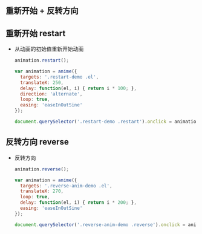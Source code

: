 ## 重新开始 + 反转方向

## 重新开始 restart

+ 从动画的初始值重新开始动画

  ```js
  animation.restart();
  ```

  ```js
  var animation = anime({
    targets: '.restart-demo .el',
    translateX: 250,
    delay: function(el, i) { return i * 100; },
    direction: 'alternate',
    loop: true,
    easing: 'easeInOutSine'
  });

  document.querySelector('.restart-demo .restart').onclick = animation.restart;
  ```

## 反转方向 reverse

+ 反转方向

  ```js
  animation.reverse();
  ```

  ```js
  var animation = anime({
    targets: '.reverse-anim-demo .el',
    translateX: 270,
    loop: true,
    delay: function(el, i) { return i * 200; },
    easing: 'easeInOutSine'
  });

  document.querySelector('.reverse-anim-demo .reverse').onclick = animation.reverse;
  ```
